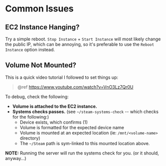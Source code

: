 # Common Issues

## EC2 Instance Hanging?

Try a simple reboot. `Stop Instance` + `Start Instance` will most likely change the public IP, which can be annoying, so it's preferable to use the `Reboot Instance` option instead.

## Volume Not Mounted?

This is a quick video tutorial I followed to set things up:
> @ref https://www.youtube.com/watch?v=VnO3Lz7Qr0U

To debug, check the following:

- **Volume is attached to the EC2 instance.**
- **Systems checks passes.** (see `~/steam-systems-check` -- which checks for the following:)
  - Device exists, which confirms (1)
  - Volume is formatted for the expected device name
  - Volume is mounted at an expected location (ie: `/mnt/<volume-name>` directory)
  - The `~/Steam` path is sym-linked to this mounted location above.

**NOTE:** Running the server will run the systems check for you. (or it should, anyway...)
